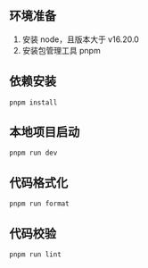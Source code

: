 
## 环境准备
1. 安装 node，且版本大于 v16.20.0
2. 安装包管理工具 pnpm


## 依赖安装
```shell
pnpm install
```

## 本地项目启动
```shell
pnpm run dev
```

## 代码格式化
```shell
pnpm run format
```

## 代码校验
```shell
pnpm run lint
```